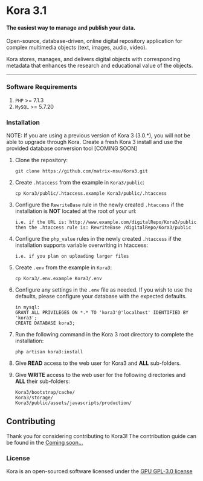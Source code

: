 # Kora 3.1

#### The easiest way to manage and publish your data.

Open-source, database-driven, online digital repository application for complex multimedia objects (text, images, audio, 
video).

Kora stores, manages, and delivers digital objects with corresponding metadata that enhances the research and 
educational value of the objects. 

***

### Software Requirements
1) `PHP` >= 7.1.3
2) `MySQL` >= 5.7.20

### Installation

NOTE: If you are using a previous version of Kora 3 (3.0.*), you will not be able to upgrade through Kora. Create a 
fresh Kora 3 install and use the provided database conversion tool [COMING SOON]

1) Clone the repository:
    
       git clone https://github.com/matrix-msu/Kora3.git

2) Create `.htaccess` from the example in `Kora3/public`:

       cp Kora3/public/.htaccess.example Kora3/public/.htaccess

3) Configure the `RewriteBase` rule in the newly created `.htaccess` if the installation is **NOT** located at the root 
of your url:

       i.e. if the URL is: http://www.example.com/digitalRepo/Kora3/public
       then the .htaccess rule is: RewriteBase /digitalRepo/Kora3/public
       
4) Configure the `php_value` rules in the newly created `.htaccess` if the installation supports variable overwriting in 
htaccess:

       i.e. if you plan on uploading larger files

5) Create `.env` from the example in `Kora3`:

       cp Kora3/.env.example Kora3/.env
       
6) Configure any settings in the `.env` file as needed. If you wish to use the defaults, please configure your database 
with the expected defaults.
        
       in mysql:
       GRANT ALL PRIVILEGES ON *.* TO 'kora3'@'localhost' IDENTIFIED BY 'kora3';
       CREATE DATABASE kora3;

7) Run the following command in the Kora 3 root directory to complete the installation:

       php artisan kora3:install

8) Give **READ** access to the web user for Kora3 and **ALL** sub-folders.
    
9) Give **WRITE** access to the web user for the following directories and **ALL** their sub-folders:

       Kora3/bootstrap/cache/
       Kora3/storage/
       Kora3/public/assets/javascripts/production/

## Contributing

Thank you for considering contributing to Kora3! The contribution guide can be found in the 
[Coming soon...]()

### License

Kora is an open-sourced software licensed under the [GPU GPL-3.0 license](https://opensource.org/licenses/GPL-3.0)
